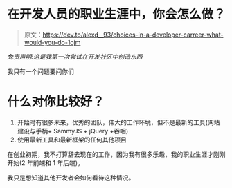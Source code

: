 # 在开发人员的职业生涯中，你会怎么做？

> 原文：<https://dev.to/alexd__93/choices-in-a-developer-carreer-what-would-you-do-1ojm>

*免责声明:这是我第一次尝试在开发社区中创造东西*

我只有一个问题要问你们

# 什么对你比较好？

1.  开始时有很多未来，优秀的团队，伟大的工作环境，但不是最新的工具(网站建设与手柄+ SammyJS + jQuery +吞咽)
2.  使用最新工具和最新框架的任何其他项目

在创业初期，我不打算辞去现在的工作，因为我有很多乐趣，我的职业生涯才刚刚开始(2 年前端和 1 年后端)。

我只是想知道其他开发者会如何看待这种情况。